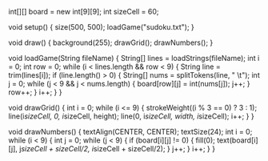 int[][] board = new int[9][9]; 
int sizeCell = 60;

void setup() {
  size(500, 500);
  loadGame("sudoku.txt"); 
}

void draw() {
  background(255);
  drawGrid();
  drawNumbers();
}

void loadGame(String fileName) {
  String[] lines = loadStrings(fileName);
  int i = 0;
  int row = 0;
  while (i < lines.length && row < 9) {
    String line = trim(lines[i]);
    if (line.length() > 0) {
      String[] nums = splitTokens(line, " \t");
      int j = 0;
      while (j < 9 && j < nums.length) {
        board[row][j] = int(nums[j]);
        j++;
      }
      row++;
    }
    i++;
  }
}

void drawGrid() {
  int i = 0;
  while (i <= 9) {
    strokeWeight((i % 3 == 0) ? 3 : 1);
    line(i*sizeCell, 0, i*sizeCell, height);
    line(0, i*sizeCell, width, i*sizeCell);
    i++;
  }
}

void drawNumbers() {
  textAlign(CENTER, CENTER);
  textSize(24);
  int i = 0;
  while (i < 9) {
    int j = 0;
    while (j < 9) {
      if (board[i][j] != 0) {
        fill(0);
        text(board[i][j], j*sizeCell + sizeCell/2, i*sizeCell + sizeCell/2);
      }
      j++;
    }
    i++;
  }
}
